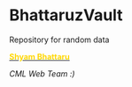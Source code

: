 # BhattaruzVault
Repository for random data
<html><p>
<title>Greetings</title>

<p>
<body><b><u>
<Font color = "FFD700">Shyam Bhattaru </font></u></b>

<p><i>CML Web Team :) </i>
</body>
</html>
